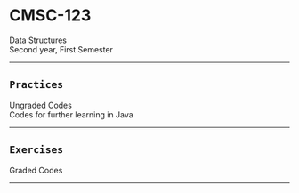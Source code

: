 # CMSC-123
Data Structures <br /> Second year, First Semester

----------------
## `Practices`
Ungraded Codes<br /> Codes for further learning in Java

--------------
## `Exercises`
Graded Codes<br />

-------------
